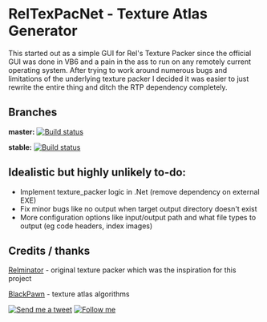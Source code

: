 RelTexPacNet - Texture Atlas Generator
======================================

This started out as a simple GUI for Rel's Texture Packer since the official GUI was done in VB6 and a pain in the ass to run on any remotely current operating system. After trying to work around numerous bugs and limitations of the underlying texture packer I decided it was easier to just rewrite the entire thing and ditch the RTP dependency completely.

Branches
--------
**master:**
[![Build status](https://ci-beta.appveyor.com/api/projects/status/51gsvoo39q01abmo)](https://ci-beta.appveyor.com/project/nathanchere/relstexturepackernet/branch/master)

**stable:**
[![Build status](https://ci-beta.appveyor.com/api/projects/status/51gsvoo39q01abmo)](https://ci-beta.appveyor.com/project/nathanchere/relstexturepackernet/branch/stable)

Idealistic but highly unlikely to-do:
------------------

* Implement texture_packer logic in .Net (remove dependency on external EXE)
* Fix minor bugs like no output when target output directory doesn't exist
* More configuration options like input/output path and what file types to output (eg code headers, index images)

Credits / thanks
------

[Relminator](http://rel.phatcode.net) - original texture packer which was the inspiration for this project

[BlackPawn](http://www.blackpawn.com/texts/lightmaps/default.html) - texture atlas algorithms

[![Send me a tweet](http://nathanchere.github.io/twitter_tweet.png)](https://twitter.com/intent/user?screen_name=nathanchere "Send me a tweet") [![Follow me](http://nathanchere.github.io/twitter_follow.png)](https://twitter.com/intent/user?screen_name=nathanchere "Follow me") 